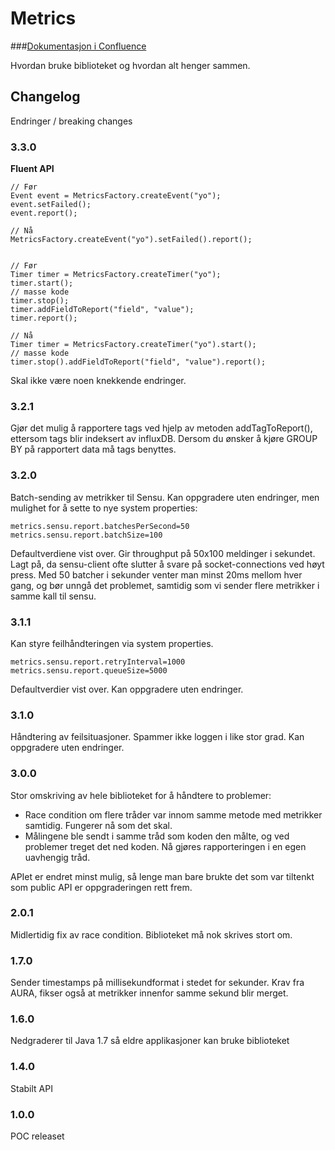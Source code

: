 # Metrics

###[Dokumentasjon i Confluence](http://confluence.adeo.no/pages/viewpage.action?pageId=209466509)

Hvordan bruke biblioteket og hvordan alt henger sammen.


## Changelog
Endringer / breaking changes

### 3.3.0

**Fluent API**

```
// Før
Event event = MetricsFactory.createEvent("yo");
event.setFailed();
event.report();

// Nå
MetricsFactory.createEvent("yo").setFailed().report();


// Før
Timer timer = MetricsFactory.createTimer("yo");
timer.start();
// masse kode
timer.stop();
timer.addFieldToReport("field", "value");
timer.report();

// Nå
Timer timer = MetricsFactory.createTimer("yo").start();
// masse kode
timer.stop().addFieldToReport("field", "value").report();
```

Skal ikke være noen knekkende endringer. 

### 3.2.1
Gjør det mulig å rapportere tags ved hjelp av metoden addTagToReport(), ettersom tags blir indeksert av influxDB. 
Dersom du ønsker å kjøre GROUP BY på rapportert data må tags benyttes.


### 3.2.0
Batch-sending av metrikker til Sensu. Kan oppgradere uten endringer, men mulighet for å sette to nye system properties:

    metrics.sensu.report.batchesPerSecond=50
    metrics.sensu.report.batchSize=100
    
Defaultverdiene vist over. Gir throughput på 50x100 meldinger i sekundet. Lagt på, da sensu-client ofte slutter å svare på socket-connections ved høyt press. 
Med 50 batcher i sekunder venter man minst 20ms mellom hver gang, og bør unngå det problemet, samtidig som vi sender flere metrikker i samme kall til sensu.

### 3.1.1
Kan styre feilhåndteringen via system properties.

    metrics.sensu.report.retryInterval=1000
    metrics.sensu.report.queueSize=5000
    
Defaultverdier vist over. Kan oppgradere uten endringer.

### 3.1.0
Håndtering av feilsituasjoner. Spammer ikke loggen i like stor grad. Kan oppgradere uten endringer.

### 3.0.0
Stor omskriving av hele biblioteket for å håndtere to problemer:

* Race condition om flere tråder var innom samme metode med metrikker samtidig. Fungerer nå som det skal.
* Målingene ble sendt i samme tråd som koden den målte, og ved problemer treget det ned koden. Nå gjøres rapporteringen i en egen uavhengig tråd.

APIet er endret minst mulig, så lenge man bare brukte det som var tiltenkt som public API er oppgraderingen rett frem.

### 2.0.1
Midlertidig fix av race condition. Biblioteket må nok skrives stort om.

### 1.7.0
Sender timestamps på millisekundformat i stedet for sekunder. Krav fra AURA, fikser også at metrikker
innenfor samme sekund blir merget.

### 1.6.0
Nedgraderer til Java 1.7 så eldre applikasjoner kan bruke biblioteket

### 1.4.0
Stabilt API

### 1.0.0
POC releaset
